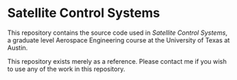 # Satellite Control Systems

This repository contains the source code used in _Satellite Control Systems_, a graduate level Aerospace Engineering course at the University of Texas at Austin.

This repository exists merely as a reference. Please contact me if you wish to use any of the work in this repository.

